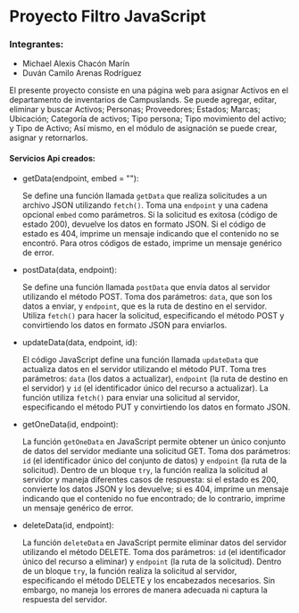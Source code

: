 # Proyecto Filtro JavaScript

### Integrantes:

- Michael Alexis Chacón Marín
- Duván Camilo Arenas Rodríguez

El presente proyecto consiste en una página web para asignar Activos en el departamento de inventarios de Campuslands. Se puede agregar, editar, eliminar y buscar Activos; Personas; Proveedores; Estados; Marcas; Ubicación; Categoría de activos; Tipo persona; Tipo movimiento del activo; y Tipo de Activo; Así mismo, en el módulo de asignación se puede crear, asignar y retornarlos.

#### Servicios Api creados:

- getData(endpoint, embed = ""):

  Se define una función llamada `getData` que realiza solicitudes a un archivo JSON utilizando `fetch()`. Toma una `endpoint` y una cadena opcional `embed` como parámetros. Si la solicitud es exitosa (código de estado 200), devuelve los datos en formato JSON. Si el código de estado es 404, imprime un mensaje indicando que el contenido no se encontró. Para otros códigos de estado, imprime un mensaje genérico de error.

- postData(data, endpoint):

  Se define una función llamada `postData` que envía datos al servidor utilizando el método POST. Toma dos parámetros: `data`, que son los datos a enviar, y `endpoint`, que es la ruta de destino en el servidor. Utiliza `fetch()` para hacer la solicitud, especificando el método POST y convirtiendo los datos en formato JSON para enviarlos.

- updateData(data, endpoint, id):

   El código JavaScript define una función llamada `updateData` que actualiza datos en el servidor utilizando el método PUT. Toma tres parámetros: `data` (los datos a actualizar), `endpoint` (la ruta de destino en el servidor) y `id` (el identificador único del recurso a actualizar). La función utiliza `fetch()` para enviar una solicitud al servidor, especificando el método PUT y convirtiendo los datos en formato JSON.

- getOneData(id, endpoint):

  La función `getOneData` en JavaScript permite obtener un único conjunto de datos del servidor mediante una solicitud GET. Toma dos parámetros: `id` (el identificador único del conjunto de datos) y `endpoint` (la ruta de la solicitud). Dentro de un bloque `try`, la función realiza la solicitud al servidor y maneja diferentes casos de respuesta: si el estado es 200, convierte los datos JSON y los devuelve; si es 404, imprime un mensaje indicando que el contenido no fue encontrado; de lo contrario, imprime un mensaje genérico de error.

- deleteData(id, endpoint):

  La función `deleteData` en JavaScript permite eliminar datos del servidor utilizando el método DELETE. Toma dos parámetros: `id` (el identificador único del recurso a eliminar) y `endpoint` (la ruta de la solicitud). Dentro de un bloque `try`, la función realiza la solicitud al servidor, especificando el método DELETE y los encabezados necesarios. Sin embargo, no maneja los errores de manera adecuada ni captura la respuesta del servidor.







